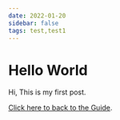 ```yaml
---
date: 2022-01-20
sidebar: false
tags: test,test1
---
```


# Hello World

<SbTagsInArticle></SbTagsInArticle>

Hi, This is my first post.

[Click here to back to the Guide](/guide/).
